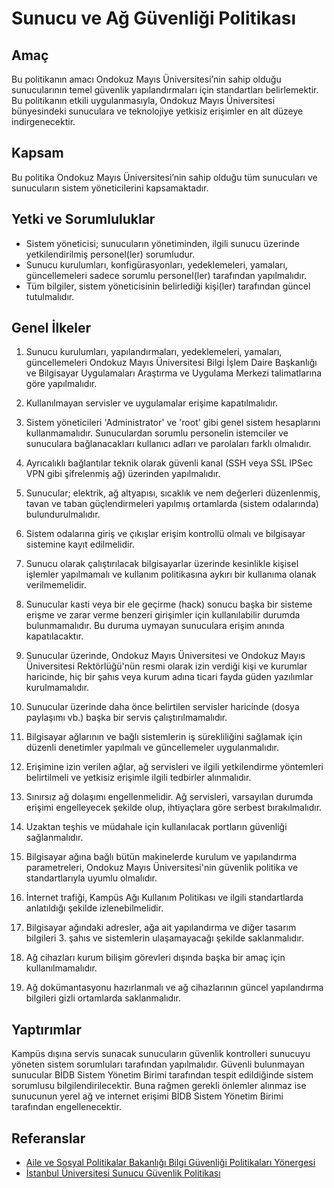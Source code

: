 Sunucu ve Ağ Güvenliği Politikası
=================================

Amaç
----

Bu politikanın amacı Ondokuz Mayıs Üniversitesi’nin sahip olduğu sunucularının
temel güvenlik yapılandırmaları için standartları belirlemektir. Bu politikanın
etkili uygulanmasıyla, Ondokuz Mayıs Üniversitesi bünyesindeki sunuculara ve
teknolojiye yetkisiz erişimler en alt düzeye indirgenecektir.

Kapsam
------

Bu politika Ondokuz Mayıs Üniversitesi’nin sahip olduğu tüm sunucuları ve
sunucuların sistem yöneticilerini kapsamaktadır.

Yetki ve Sorumluluklar
----------------------

- Sistem yöneticisi; sunucuların yönetiminden, ilgili sunucu üzerinde yetkilendirilmiş
  personel(ler) sorumludur.
- Sunucu kurulumları, konfigürasyonları, yedeklemeleri, yamaları, güncellemeleri
  sadece sorumlu personel(ler) tarafından yapılmalıdır.
- Tüm bilgiler, sistem yöneticisinin belirlediği kişi(ler) tarafından güncel
  tutulmalıdır.

Genel İlkeler
------------

1. Sunucu kurulumları, yapılandırmaları, yedeklemeleri, yamaları, güncellemeleri
   Ondokuz Mayıs Üniversitesi Bilgi İşlem Daire Başkanlığı ve Bilgisayar Uygulamaları
   Araştırma ve Uygulama Merkezi talimatlarına göre yapılmalıdır.

1. Kullanılmayan servisler ve uygulamalar erişime kapatılmalıdır.

1. Sistem yöneticileri 'Administrator' ve 'root' gibi genel sistem hesaplarını
   kullanmamalıdır. Sunuculardan sorumlu personelin istemciler ve sunuculara
   bağlanacakları kullanıcı adları ve parolaları farklı olmalıdır.

1. Ayrıcalıklı bağlantılar teknik olarak güvenli kanal (SSH veya SSL IPSec VPN
   gibi şifrelenmiş ağ) üzerinden yapılmalıdır.

1. Sunucular; elektrik, ağ altyapısı, sıcaklık ve nem değerleri düzenlenmiş,
   tavan ve taban güçlendirmeleri yapılmış ortamlarda (sistem odalarında)
   bulundurulmalıdır.

1. Sistem odalarına giriş ve çıkışlar erişim kontrollü olmalı ve bilgisayar
   sistemine kayıt edilmelidir.

1. Sunucu olarak çalıştırılacak bilgisayarlar üzerinde kesinlikle kişisel
   işlemler yapılmamalı ve kullanım politikasına aykırı bir kullanıma olanak
   verilmemelidir.

1. Sunucular kasti veya bir ele geçirme (hack) sonucu başka bir sisteme erişme
   ve zarar verme benzeri girişimler için kullanılabilir durumda bulunmamalıdır.
   Bu duruma uymayan sunuculara erişim anında kapatılacaktır.

1. Sunucular üzerinde, Ondokuz Mayıs Üniversitesi ve Ondokuz Mayıs Üniversitesi Rektörlüğü'nün
   resmi olarak izin verdiği kişi ve kurumlar haricinde, hiç bir şahıs veya kurum adına ticari
   fayda güden yazılımlar kurulmamalıdır.

1. Sunucular üzerinde daha önce belirtilen servisler haricinde (dosya paylaşımı
   vb.) başka bir servis çalıştırılmamalıdır.

1. Bilgisayar ağlarının ve bağlı sistemlerin iş sürekliliğini sağlamak için
   düzenli denetimler yapılmalı ve güncellemeler uygulanmalıdır.

1. Erişimine izin verilen ağlar, ağ servisleri ve ilgili yetkilendirme
   yöntemleri belirtilmeli ve yetkisiz erişimle ilgili tedbirler alınmalıdır.

1. Sınırsız ağ dolaşımı engellenmelidir. Ağ servisleri, varsayılan durumda
   erişimi engelleyecek şekilde olup, ihtiyaçlara göre serbest bırakılmalıdır.

1. Uzaktan teşhis ve müdahale için kullanılacak portların güvenliği
   sağlanmalıdır.

1. Bilgisayar ağına bağlı bütün makinelerde kurulum ve yapılandırma
   parametreleri, Ondokuz Mayıs Üniversitesi'nin güvenlik politika ve
   standartlarıyla uyumlu olmalıdır.

1. İnternet trafiği, Kampüs Ağı Kullanım Politikası ve ilgili standartlarda
   anlatıldığı şekilde izlenebilmelidir.

1. Bilgisayar ağındaki adresler, ağa ait yapılandırma ve diğer tasarım bilgileri
   3. şahıs ve sistemlerin ulaşamayacağı şekilde saklanmalıdır.

1. Ağ cihazları kurum bilişim görevleri dışında başka bir amaç için kullanılmamalıdır.

1. Ağ dokümantasyonu hazırlanmalı ve ağ cihazlarının güncel yapılandırma
   bilgileri gizli ortamlarda saklanmalıdır.

Yaptırımlar
-----------

Kampüs dışına servis sunacak sunucuların güvenlik kontrolleri sunucuyu yöneten
sistem sorumluları tarafından yapılmalıdır. Güvenli bulunmayan sunucular BİDB
Sistem Yönetim Birimi tarafından tespit edildiğinde sistem sorumlusu
bilgilendirilecektir. Buna rağmen gerekli önlemler alınmaz ise sunucunun yerel
ağ ve internet erişimi BİDB Sistem Yönetim Birimi tarafından engellenecektir.

Referanslar
-----------

- [Aile ve Sosyal Politikalar Bakanlığı Bilgi Güvenliği Politikaları Yönergesi](http://bidb.aile.gov.tr/data/55efda8b369dc5feb0edfe39/Bilgi%20G%C3%BCvenli%C4%9Fi%20Politikalar%C4%B1%20Y%C3%B6nergesi.pdf)
- [İstanbul Üniversitesi Sunucu Güvenlik Politikası](http://cdn.istanbul.edu.tr/statics/bilgiislem.istanbul.edu.tr/wp-content/uploads/2012/02/SG-POL-01.pdf)
